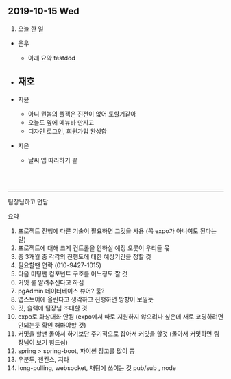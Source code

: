 ## 2019-10-15 Wed

1. 오늘 한 일
- 은우
  - 아래 요약 testddd

- 재호
  - 

- 지윤
  - 아니 뭔놈의 플젝은 진전이 없어 토할거같아
  - 오늘도 옆에 메뉴바 만지고
  - 디자인 로그인, 회원가입 완성함

- 지은
  - 날씨 앱 따라하기 끝

<br><br>

---

팀장님하고 면담

요약
1. 프로젝트 진행에 다른 기술이 필요하면 그것을 사용 (꼭 expo가 아니여도 된다는 말)
2. 프로젝트에 대해 크게 컨트롤을 안하실 예정 오롯이 우리들 몫
3. 총 3개월 중 각각의 진행도에 대한 예상기간을 정할 것
4. 필요할땐 연락 (010-9427-1015)
5. 다음 미팅땐 컴포넌트 구조를 어느정도 짤 것
6. 커밋 룰 알려주신다고 하심
7. pgAdmin 데이터베이스 뷰어? 툴?
8. 앱스토어에 올린다고 생각하고 진행하면 방향이 보일듯
9. 깃, 슬랙에 팀장님 초대할 것
10. expo로 화상대화 안됨 (expo에서 따로 지원하지 않으려나 싶은데 새로 코딩하려면 안되는듯 확인 해봐야할 것)
11. 커밋을 할땐 몰아서 하기보단 주기적으로 잡아서 커밋을 할것 (몰아서 커밋하면 팀장님이 보기 힘드심)
12. spring > spring-boot, 파이썬 장고를 많이 씀
13. 우분투, 젠킨스, 지라
14. long-pulling, websocket, 채팅에 쓰이는 것 pub/sub , node
